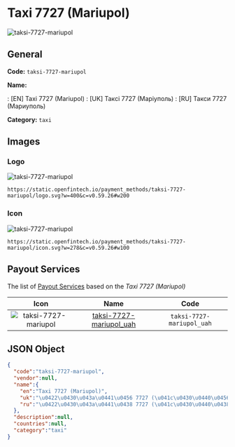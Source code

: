 
# Taxi 7727 (Mariupol) 
![taksi-7727-mariupol](https://static.openfintech.io/payment_methods/taksi-7727-mariupol/logo.svg?w=400&c=v0.59.26#w200)  

## General 
**Code:** `taksi-7727-mariupol` 
 
**Name:** 
 
:	[EN] Taxi 7727 (Mariupol) 
:	[UK] Таксі 7727 (Маріуполь) 
:	[RU] Такси 7727 (Мариуполь) 
 
**Category:** `taxi` 
 

## Images 

### Logo 
![taksi-7727-mariupol](https://static.openfintech.io/payment_methods/taksi-7727-mariupol/logo.svg?w=400&c=v0.59.26#w200)  

```
https://static.openfintech.io/payment_methods/taksi-7727-mariupol/logo.svg?w=400&c=v0.59.26#w200
```  

### Icon 
![taksi-7727-mariupol](https://static.openfintech.io/payment_methods/taksi-7727-mariupol/icon.svg?w=278&c=v0.59.26#w100)  

```
https://static.openfintech.io/payment_methods/taksi-7727-mariupol/icon.svg?w=278&c=v0.59.26#w100
```  

## Payout Services 
 
The list of [Payout Services](/payout-services/) based on the _Taxi 7727 (Mariupol)_ 

|Icon|Name|Code| 
|:---:|:---:|:---:| 
|![taksi-7727-mariupol](https://static.openfintech.io/payout_methods/taksi-7727-mariupol/icon.png?w=278&c=v0.59.26#w40) |[taksi-7727-mariupol_uah](/payout-services/taksi-7727-mariupol_uah/)|`taksi-7727-mariupol_uah`| 
 

## JSON Object 

```json
{
  "code":"taksi-7727-mariupol",
  "vendor":null,
  "name":{
    "en":"Taxi 7727 (Mariupol)",
    "uk":"\u0422\u0430\u043a\u0441\u0456 7727 (\u041c\u0430\u0440\u0456\u0443\u043f\u043e\u043b\u044c)",
    "ru":"\u0422\u0430\u043a\u0441\u0438 7727 (\u041c\u0430\u0440\u0438\u0443\u043f\u043e\u043b\u044c)"
  },
  "description":null,
  "countries":null,
  "category":"taxi"
}
```  
